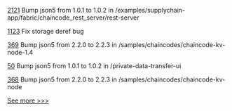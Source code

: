 
[2121](https://github.com/hyperledger/bevel/pull/2121) Bump json5 from 1.0.1 to 1.0.2 in /examples/supplychain-app/fabric/chaincode_rest_server/rest-server

[1123](https://github.com/hyperledger/solang/pull/1123) Fix storage deref bug

[369](https://github.com/hyperledger-labs/fablo/pull/369) Bump json5 from 2.2.0 to 2.2.3 in /samples/chaincodes/chaincode-kv-node-1.4

[50](https://github.com/hyperledger/firefly-samples/pull/50) Bump json5 from 1.0.1 to 1.0.2 in /private-data-transfer-ui

[368](https://github.com/hyperledger-labs/fablo/pull/368) Bump json5 from 2.2.0 to 2.2.3 in /samples/chaincodes/chaincode-kv-node


[See more >>>](https://start-here.hyperledger.org/pull-requests)
